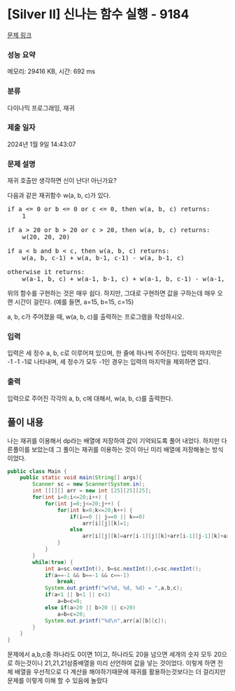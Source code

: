 # [Silver II] 신나는 함수 실행 - 9184 

[문제 링크](https://www.acmicpc.net/problem/9184) 

### 성능 요약

메모리: 29416 KB, 시간: 692 ms

### 분류

다이나믹 프로그래밍, 재귀

### 제출 일자

2024년 1월 9일 14:43:07

### 문제 설명

<p>재귀 호출만 생각하면 신이 난다! 아닌가요?</p>

<p>다음과 같은 재귀함수 w(a, b, c)가 있다.</p>

<pre>if a <= 0 or b <= 0 or c <= 0, then w(a, b, c) returns:
    1

if a > 20 or b > 20 or c > 20, then w(a, b, c) returns:
    w(20, 20, 20)

if a < b and b < c, then w(a, b, c) returns:
    w(a, b, c-1) + w(a, b-1, c-1) - w(a, b-1, c)

otherwise it returns:
    w(a-1, b, c) + w(a-1, b-1, c) + w(a-1, b, c-1) - w(a-1, b-1, c-1)
</pre>

<p>위의 함수를 구현하는 것은 매우 쉽다. 하지만, 그대로 구현하면 값을 구하는데 매우 오랜 시간이 걸린다. (예를 들면, a=15, b=15, c=15)</p>

<p>a, b, c가 주어졌을 때, w(a, b, c)를 출력하는 프로그램을 작성하시오.</p>

### 입력 

 <p>입력은 세 정수 a, b, c로 이루어져 있으며, 한 줄에 하나씩 주어진다. 입력의 마지막은 -1 -1 -1로 나타내며, 세 정수가 모두 -1인 경우는 입력의 마지막을 제외하면 없다.</p>

### 출력 

 <p>입력으로 주어진 각각의 a, b, c에 대해서, w(a, b, c)를 출력한다.</p>

## 풀이 내용
나는 재귀를 이용해서 dp라는 배열에 저장하여 값이 기억되도록 풀어 내었다. 하지만 다른풀이를 보았는데 그 풀이는 재귀를 이용하는 것이 아닌 미리 배열에 저장해놓는 방식이었다.
```java
public class Main {
	public static void main(String[] args){
		Scanner sc = new Scanner(System.in);
		int [][][] arr = new int [25][25][25];
		for(int i=0;i<=20;i++) {
			for(int j=0;j<=20;j++) {
				for(int k=0;k<=20;k++) {
					if(i==0 || j==0 || k==0)
						arr[i][j][k]=1;
					else
						arr[i][j][k]=arr[i-1][j][k]+arr[i-1][j-1][k]+arr[i-1][j][k-1]-arr[i-1][j-1][k-1];
				}
			}					
		}
		while(true) {
			int a=sc.nextInt(), b=sc.nextInt(),c=sc.nextInt();
			if(a==-1 && b==-1 && c==-1)
				break;
			System.out.printf("w(%d, %d, %d) = ",a,b,c);
			if(a<1 || b<1 || c<1)
				a=b=c=0;
			else if(a>20 || b>20 || c>20)
				a=b=c=20;
			System.out.printf("%d\n",arr[a][b][c]);
		}	
	}
}
```
문제에서 a,b,c중 하나라도 0이면 1이고, 하나라도 20을 넘으면 세개의 숫자 모두 20으로 하는것이니 21,21,21삼중배열을 미리 선언하여 값을 넣는 것이었다.
이렇게 하면 전체 배열을 우선적으로 다 계산을 해야하기때문에 재귀를 활용하는것보다는 더 걸리지만 문제를 이렇게 이해 할 수 있음에 놀랐다


